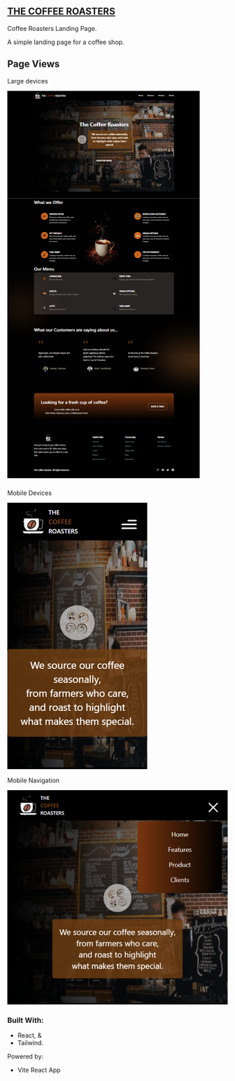 ## [THE COFFEE ROASTERS](https://coffee-roasted.netlify.app/)


Coffee Roasters Landing Page.

A simple landing page for a coffee shop.


## Page Views

Large devices

![Large devices](./src/assets/coffee-Roasters_fullCapture.png)

Mobile Devices

![Mobile Devices](./src/assets/Coffee-Roasters_mobile-view.png)

Mobile Navigation

![Mobile Navigation](./src/assets/Coffee-Roasters-mobile_nav.png)

### Built With:

- React, &
- Tailwind.

Powered by:

- Vite React App
